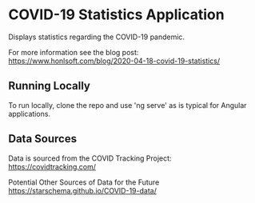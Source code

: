 # COVID-19 Statistics Application

Displays statistics regarding the COVID-19 pandemic.

For more information see the blog post:
https://www.honlsoft.com/blog/2020-04-18-covid-19-statistics/


## Running Locally

To run locally, clone the repo and use 'ng serve' as is typical for Angular applications.

## Data Sources

Data is sourced from the COVID Tracking Project:
https://covidtracking.com/

Potential Other Sources of Data for the Future
https://starschema.github.io/COVID-19-data/

